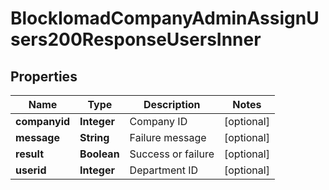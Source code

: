 

# BlockIomadCompanyAdminAssignUsers200ResponseUsersInner


## Properties

| Name | Type | Description | Notes |
|------------ | ------------- | ------------- | -------------|
|**companyid** | **Integer** | Company ID |  [optional] |
|**message** | **String** | Failure message |  [optional] |
|**result** | **Boolean** | Success or failure |  [optional] |
|**userid** | **Integer** | Department ID |  [optional] |



